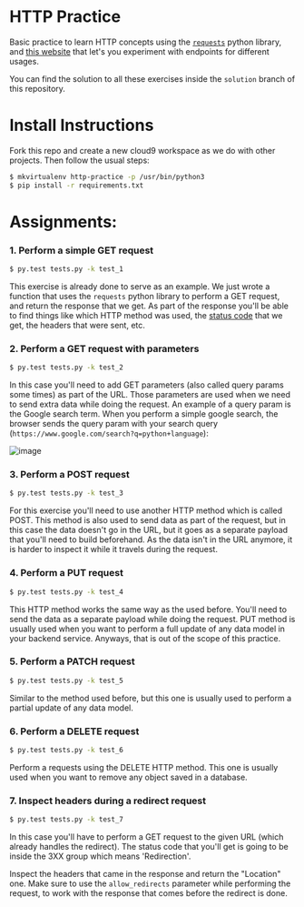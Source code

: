 # HTTP Practice

Basic practice to learn HTTP concepts using the [`requests`](http://docs.python-requests.org/) python library, and [this website](https://httpbin.org/) that let's you experiment with endpoints for different usages.

You can find the solution to all these exercises inside the `solution` branch of this repository.

# Install Instructions
Fork this repo and create a new cloud9 workspace as we do with other projects. Then follow the usual steps:

```bash
$ mkvirtualenv http-practice -p /usr/bin/python3
$ pip install -r requirements.txt
```

# Assignments:

### 1. Perform a simple GET request

```bash
$ py.test tests.py -k test_1
```

This exercise is already done to serve as an example. We just wrote a function that uses the `requests` python library to perform a GET request, and return the response that we get. As part of the response you'll be able to find things like which HTTP method was used, the [status code](https://en.wikipedia.org/wiki/List_of_HTTP_status_codes) that we get, the headers that were sent, etc.


### 2. Perform a GET request with parameters

```bash
$ py.test tests.py -k test_2
```

In this case you'll need to add GET parameters (also called query params some times) as part of the URL. Those parameters are used when we need to send extra data while doing the request. An example of a query param is the Google search term. When you perform a simple google search, the browser sends the query param with your search query (`https://www.google.com/search?q=python+language`):

![image](https://user-images.githubusercontent.com/872296/38690816-6c950602-3e55-11e8-996b-1c78585f9b7f.png)

### 3. Perform a POST request

```bash
$ py.test tests.py -k test_3
```

For this exercise you'll need to use another HTTP method which is called POST. This method is also used to send data as part of the request, but in this case the data doesn't go in the URL, but it goes as a separate payload that you'll need to build beforehand. As the data isn't in the URL anymore, it is harder to inspect it while it travels during the request.

### 4. Perform a PUT request

```bash
$ py.test tests.py -k test_4
```

This HTTP method works the same way as the used before. You'll need to send the data as a separate payload while doing the request. PUT method is usually used when you want to perform a full update of any data model in your backend service. Anyways, that is out of the scope of this practice.

### 5. Perform a PATCH request

```bash
$ py.test tests.py -k test_5
```

Similar to the method used before, but this one is usually used to perform a partial update of any data model.

### 6. Perform a DELETE request

```bash
$ py.test tests.py -k test_6
```

Perform a requests using the DELETE HTTP method. This one is usually used when you want to remove any object saved in a database.

### 7. Inspect headers during a redirect request

```bash
$ py.test tests.py -k test_7
```

In this case you'll have to perform a GET request to the given URL (which already handles the redirect). The status code that you'll get is going to be inside the 3XX group which means 'Redirection'.

Inspect the headers that came in the response and return the "Location" one. Make sure to use the `allow_redirects` parameter while performing the request, to work with the response that comes before the redirect is done.
